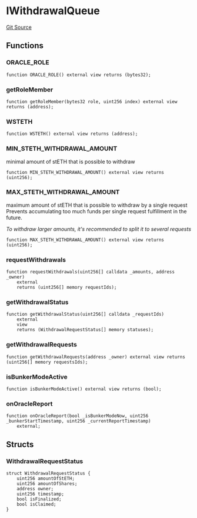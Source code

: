 # IWithdrawalQueue
[Git Source](https://github.com/lidofinance/community-staking-module/blob/efc92ba178845b0562e369d8d71b585ba381ab86/src/interfaces/IWithdrawalQueue.sol)


## Functions
### ORACLE_ROLE


```solidity
function ORACLE_ROLE() external view returns (bytes32);
```

### getRoleMember


```solidity
function getRoleMember(bytes32 role, uint256 index) external view returns (address);
```

### WSTETH


```solidity
function WSTETH() external view returns (address);
```

### MIN_STETH_WITHDRAWAL_AMOUNT

minimal amount of stETH that is possible to withdraw


```solidity
function MIN_STETH_WITHDRAWAL_AMOUNT() external view returns (uint256);
```

### MAX_STETH_WITHDRAWAL_AMOUNT

maximum amount of stETH that is possible to withdraw by a single request
Prevents accumulating too much funds per single request fulfillment in the future.

*To withdraw larger amounts, it's recommended to split it to several requests*


```solidity
function MAX_STETH_WITHDRAWAL_AMOUNT() external view returns (uint256);
```

### requestWithdrawals


```solidity
function requestWithdrawals(uint256[] calldata _amounts, address _owner)
    external
    returns (uint256[] memory requestIds);
```

### getWithdrawalStatus


```solidity
function getWithdrawalStatus(uint256[] calldata _requestIds)
    external
    view
    returns (WithdrawalRequestStatus[] memory statuses);
```

### getWithdrawalRequests


```solidity
function getWithdrawalRequests(address _owner) external view returns (uint256[] memory requestsIds);
```

### isBunkerModeActive


```solidity
function isBunkerModeActive() external view returns (bool);
```

### onOracleReport


```solidity
function onOracleReport(bool _isBunkerModeNow, uint256 _bunkerStartTimestamp, uint256 _currentReportTimestamp)
    external;
```

## Structs
### WithdrawalRequestStatus

```solidity
struct WithdrawalRequestStatus {
    uint256 amountOfStETH;
    uint256 amountOfShares;
    address owner;
    uint256 timestamp;
    bool isFinalized;
    bool isClaimed;
}
```

